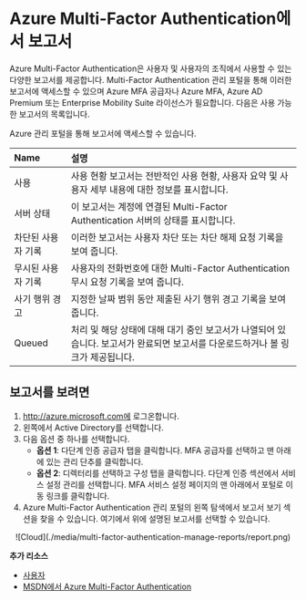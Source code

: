 <properties 
	pageTitle="Azure Multi-Factor Authentication 보고서"
	description="Azure Multi-Factor Authentication 기능 - 보고서를 사용하는 방법을 설명합니다."
	services="multi-factor-authentication"
	documentationCenter=""
	authors="kgremban"
	manager="femila"
	editor="curtand"/>

<tags
	ms.service="multi-factor-authentication"
	ms.workload="identity"
	ms.tgt_pltfrm="na"
	ms.devlang="na"
	ms.topic="article"
	ms.date="08/04/2016"
	ms.author="kgremban"/>

# Azure Multi-Factor Authentication에서 보고서

Azure Multi-Factor Authentication은 사용자 및 사용자의 조직에서 사용할 수 있는 다양한 보고서를 제공합니다. Multi-Factor Authentication 관리 포털을 통해 이러한 보고서에 액세스할 수 있으며 Azure MFA 공급자나 Azure MFA, Azure AD Premium 또는 Enterprise Mobility Suite 라이선스가 필요합니다. 다음은 사용 가능한 보고서의 목록입니다.

Azure 관리 포털을 통해 보고서에 액세스할 수 있습니다.

Name| 설명
:------------- | :------------- |
사용 | 사용 현황 보고서는 전반적인 사용 현황, 사용자 요약 및 사용자 세부 내용에 대한 정보를 표시합니다.
서버 상태|이 보고서는 계정에 연결된 Multi-Factor Authentication 서버의 상태를 표시합니다.
차단된 사용자 기록|이러한 보고서는 사용자 차단 또는 차단 해제 요청 기록을 보여 줍니다.
무시된 사용자 기록|사용자의 전화번호에 대한 Multi-Factor Authentication 무시 요청 기록을 보여 줍니다.
사기 행위 경고|지정한 날짜 범위 동안 제출된 사기 행위 경고 기록을 보여 줍니다.
Queued|처리 및 해당 상태에 대해 대기 중인 보고서가 나열되어 있습니다. 보고서가 완료되면 보고서를 다운로드하거나 볼 링크가 제공됩니다.

## 보고서를 보려면

1.	http://azure.microsoft.com에 로그온합니다.
2.	왼쪽에서 Active Directory를 선택합니다.
3.	다음 옵션 중 하나를 선택합니다.
	- **옵션 1**: 다단계 인증 공급자 탭을 클릭합니다. MFA 공급자를 선택하고 맨 아래에 있는 관리 단추를 클릭합니다.
	- **옵션 2**: 디렉터리를 선택하고 구성 탭을 클릭합니다. 다단계 인증 섹션에서 서비스 설정 관리를 선택합니다. MFA 서비스 설정 페이지의 맨 아래에서 포털로 이동 링크를 클릭합니다.
4.	Azure Multi-Factor Authentication 관리 포털의 왼쪽 탐색에서 보고서 보기 섹션을 찾을 수 있습니다. 여기에서 위에 설명된 보고서를 선택할 수 있습니다.

<center>![Cloud](./media/multi-factor-authentication-manage-reports/report.png)</center>


**추가 리소스**

* [사용자](multi-factor-authentication-end-user.md)
* [MSDN에서 Azure Multi-Factor Authentication](https://msdn.microsoft.com/library/azure/dn249471.aspx)

<!---HONumber=AcomDC_0921_2016-->